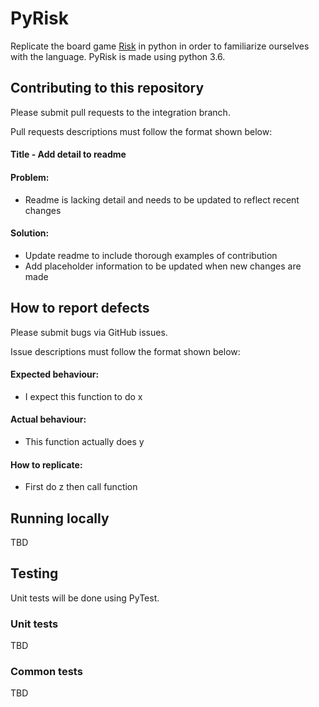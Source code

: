 # PyRisk

Replicate the board game [Risk](https://en.wikipedia.org/wiki/Risk_(game)) in python in order to familiarize ourselves with the language.
PyRisk is made using python 3.6.

## Contributing to this repository

Please submit pull requests to the integration branch.

Pull requests descriptions must follow the format shown below:

#### Title - Add detail to readme
#### Problem:
* Readme is lacking detail and needs to be updated to reflect recent changes
#### Solution:
* Update readme to include thorough examples of contribution
* Add placeholder information to be updated when new changes are made

## How to report defects

Please submit bugs via GitHub issues.

Issue descriptions must follow the format shown below:

#### Expected behaviour:
* I expect this function to do x

#### Actual behaviour:
* This function actually does y

#### How to replicate:
* First do z then call function

## Running locally

TBD

## Testing

Unit tests will be done using PyTest.

### Unit tests

TBD

### Common tests

TBD